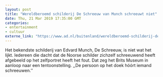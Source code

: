 ```yaml
---
layout: post
title: "Wereldberoemd schilderij De Schreeuw van Munch schreeuwt niet"
date: Thu, 21 Mar 2019 17:35:00 GMT
categories: 
- entertainment 
- cultuur 
externe_link: "https://www.ad.nl/buitenland/wereldberoemd-schilderij-de-schreeuw-van-munch-schreeuwt-niet~a12d00fe/"
---
```


Het bekendste schilderij van Edvard Munch, De Schreeuw, is niet wat het lijkt. Iedereen die dacht dat de Noorse schilder zichzelf schreeuwend heeft afgebeeld op het zelfportret heeft het fout. Dat zeg het Brits Museum in aanloop naar een tentoonstelling. ,,De persoon op het doek hóórt iemand schreeuwen.’’
